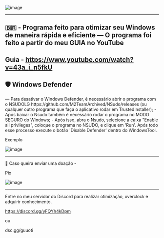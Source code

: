 ![image](https://github.com/user-attachments/assets/b898a841-b481-4166-900b-72eaad597ee4)

---
🇧🇷 - Programa feito para otimizar seu Windows de maneira rápida e eficiente — O programa foi feito a partir do meu GUIA no YouTube 
---

Guia - https://www.youtube.com/watch?v=43a_i_n5fkU 
---
<h2> 🛡️ Windows Defender </h2>
— Para desativar o Windows Defender, é necessário abrir o programa com o NSUDOLG https://github.com/M2TeamArchived/NSudo/releases (ou qualquer outro programa que faça o aplicativo rodar em TrustedInstaller); 
- Após baixar o Nsudo também é necessário rodar o programa no MODO SEGURO do Windows;
- Após isso, abra o Nsudo, selecione a caixa "Enable all privileges", coloque o programa no NSUDO, e clique em 'Run'. Após todo esse processo execute o botão 'Disable Defender' dentro do WindowsTool.

Exemplo

![image](https://github.com/user-attachments/assets/2a0e1ff6-0203-4dd0-9e7e-9584d81882b6)

---
💸 Caso queira enviar uma doação - 
 
Pix

![image](https://github.com/user-attachments/assets/62471206-53f3-4757-9d00-c804465a46bf)

---

Entre no meu servidor do Discord para realizar otimização, overclock e adquirir conhecimento.

https://discord.gg/yFQYh4kDpm

ou

dsc.gg/guuoti
